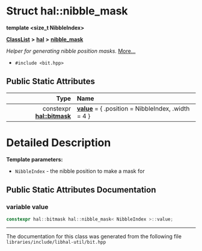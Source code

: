 

# Struct hal::nibble\_mask

**template &lt;size\_t NibbleIndex&gt;**



[**ClassList**](annotated.md) **>** [**hal**](namespacehal.md) **>** [**nibble\_mask**](structhal_1_1nibble__mask.md)



_Helper for generating nibble position masks._ [More...](#detailed-description)

* `#include <bit.hpp>`























## Public Static Attributes

| Type | Name |
| ---: | :--- |
|  constexpr [**hal::bitmask**](structhal_1_1bitmask.md) | [**value**](#variable-value)   = { .position = NibbleIndex, .width = 4 }<br> |










































# Detailed Description




**Template parameters:**


* `NibbleIndex` - the nibble position to make a mask for 




    
## Public Static Attributes Documentation




### variable value 

```C++
constexpr hal::bitmask hal::nibble_mask< NibbleIndex >::value;
```




------------------------------
The documentation for this class was generated from the following file `libraries/include/libhal-util/bit.hpp`


